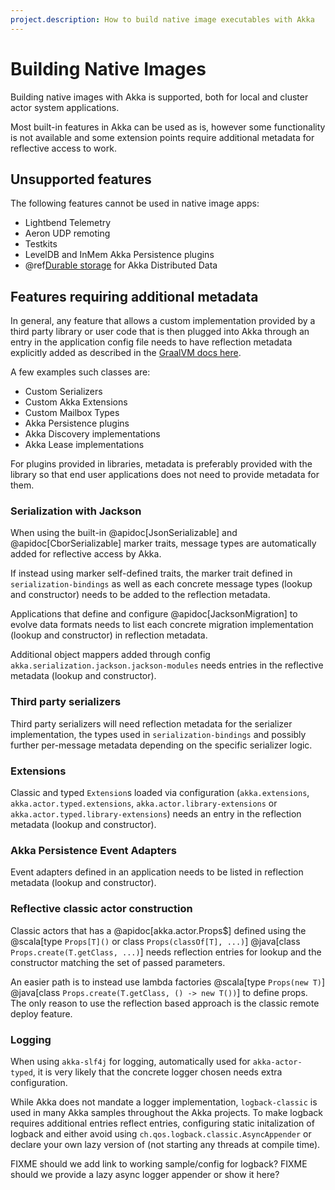 ```yaml
---
project.description: How to build native image executables with Akka
---
```

# Building Native Images

Building native images with Akka is supported, both for local and cluster actor system applications. 

Most built-in features in Akka can be used as is, however some functionality is not available and some extension points
require additional metadata for reflective access to work.

## Unsupported features

The following features cannot be used in native image apps:

* Lightbend Telemetry
* Aeron UDP remoting
* Testkits
* LevelDB and InMem Akka Persistence plugins
* @ref[Durable storage](../typed/distributed-data.md#durable-storage) for Akka Distributed Data

## Features requiring additional metadata

In general, any feature that allows a custom implementation provided by a third party library or user code that is
then plugged into Akka through an entry in the application config file needs to have reflection metadata explicitly added
as described in the [GraalVM docs here](https://www.graalvm.org/latest/reference-manual/native-image/metadata/).

A few examples such classes are:

 * Custom Serializers
 * Custom Akka Extensions
 * Custom Mailbox Types
 * Akka Persistence plugins
 * Akka Discovery implementations
 * Akka Lease implementations

For plugins provided in libraries, metadata is preferably provided with the library so that end user applications
does not need to provide metadata for them.

### Serialization with Jackson

When using the built-in @apidoc[JsonSerializable] and @apidoc[CborSerializable] marker traits, message types are automatically added
for reflective access by Akka. 

If instead using marker self-defined traits, the marker trait defined in `serialization-bindings` as well as each 
concrete message types (lookup and constructor) needs to be added to the reflection metadata.

Applications that define and configure @apidoc[JacksonMigration] to evolve data formats needs to list each concrete
migration implementation (lookup and constructor) in reflection metadata.

Additional object mappers added through config `akka.serialization.jackson.jackson-modules` needs entries in the reflective 
metadata (lookup and constructor).

### Third party serializers

Third party serializers will need reflection metadata for the serializer implementation, the types used in `serialization-bindings`
and possibly further per-message metadata depending on the specific serializer logic.

### Extensions

Classic and typed `Extension`s loaded via configuration (`akka.extensions`, `akka.actor.typed.extensions`, `akka.actor.library-extensions` or `akka.actor.typed.library-extensions`)
needs an entry in the reflection metadata (lookup and constructor).

### Akka Persistence Event Adapters

Event adapters defined in an application needs to be listed in reflection metadata (lookup and constructor).

### Reflective classic actor construction

Classic actors that has a @apidoc[akka.actor.Props$] defined using the @scala[type `Props[T]()` or class `Props(classOf[T], ...)`] 
@java[class `Props.create(T.getClass, ...)`] needs reflection entries for lookup and the constructor matching the set of passed parameters. 

An easier path is to instead use lambda factories @scala[type `Props(new T)`]
@java[class `Props.create(T.getClass, () -> new T())`] to define props. The only reason to use the reflection based approach
is the classic remote deploy feature.

### Logging

When using `akka-slf4j` for logging, automatically used for `akka-actor-typed`, it is very likely that the concrete logger
chosen needs extra configuration.

While Akka does not mandate a logger implementation, `logback-classic` is used in many Akka samples throughout the Akka projects. 
To make logback requires additional entries reflect entries, configuring static initalization of logback and either avoid using 
`ch.qos.logback.classic.AsyncAppender` or declare your own lazy version of (not starting any threads at compile time).

FIXME should we add link to working sample/config for logback?
FIXME should we provide a lazy async logger appender or show it here?
